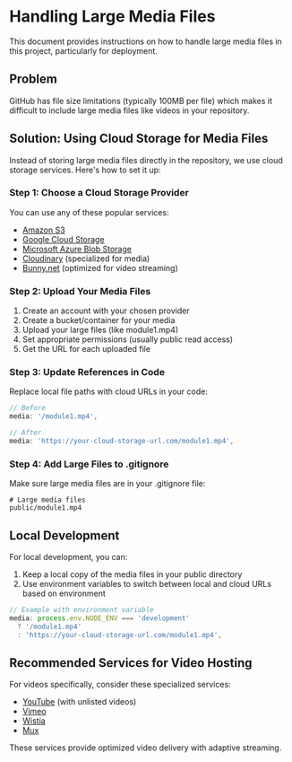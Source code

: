 # Handling Large Media Files

This document provides instructions on how to handle large media files in this project, particularly for deployment.

## Problem

GitHub has file size limitations (typically 100MB per file) which makes it difficult to include large media files like videos in your repository.

## Solution: Using Cloud Storage for Media Files

Instead of storing large media files directly in the repository, we use cloud storage services. Here's how to set it up:

### Step 1: Choose a Cloud Storage Provider

You can use any of these popular services:
- [Amazon S3](https://aws.amazon.com/s3/)
- [Google Cloud Storage](https://cloud.google.com/storage)
- [Microsoft Azure Blob Storage](https://azure.microsoft.com/en-us/services/storage/blobs/)
- [Cloudinary](https://cloudinary.com/) (specialized for media)
- [Bunny.net](https://bunny.net/) (optimized for video streaming)

### Step 2: Upload Your Media Files

1. Create an account with your chosen provider
2. Create a bucket/container for your media
3. Upload your large files (like module1.mp4)
4. Set appropriate permissions (usually public read access)
5. Get the URL for each uploaded file

### Step 3: Update References in Code

Replace local file paths with cloud URLs in your code:

```javascript
// Before
media: '/module1.mp4',

// After
media: 'https://your-cloud-storage-url.com/module1.mp4',
```

### Step 4: Add Large Files to .gitignore

Make sure large media files are in your .gitignore file:

```
# Large media files
public/module1.mp4
```

## Local Development

For local development, you can:

1. Keep a local copy of the media files in your public directory
2. Use environment variables to switch between local and cloud URLs based on environment

```javascript
// Example with environment variable
media: process.env.NODE_ENV === 'development' 
  ? '/module1.mp4' 
  : 'https://your-cloud-storage-url.com/module1.mp4',
```

## Recommended Services for Video Hosting

For videos specifically, consider these specialized services:
- [YouTube](https://www.youtube.com/) (with unlisted videos)
- [Vimeo](https://vimeo.com/)
- [Wistia](https://wistia.com/)
- [Mux](https://mux.com/)

These services provide optimized video delivery with adaptive streaming. 